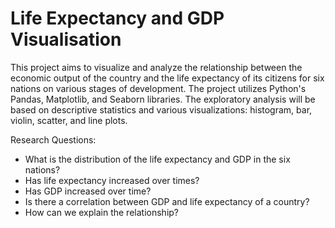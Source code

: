 # Life Expectancy and GDP Visualisation

This project aims to visualize and analyze the relationship between the economic output of the country and the life expectancy of its citizens for six nations on various stages of development. The project utilizes Python's Pandas, Matplotlib, and Seaborn libraries. The exploratory analysis will be based on descriptive statistics and various visualizations: histogram, bar, violin, scatter, and line plots.

Research Questions:
- What is the distribution of the life expectancy and GDP in the six nations?
- Has life expectancy increased over times?
- Has GDP increased over time?
- Is there a correlation between GDP and life expectancy of a country?
- How can we explain the relationship?
